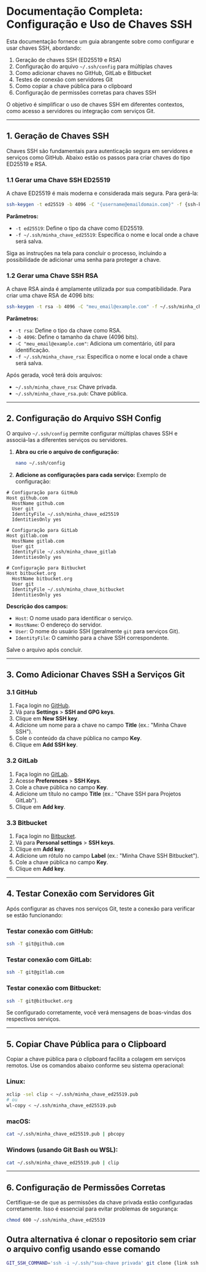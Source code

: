 
# Documentação Completa: Configuração e Uso de Chaves SSH

Esta documentação fornece um guia abrangente sobre como configurar e usar chaves SSH, abordando:

1. Geração de chaves SSH (ED25519 e RSA)
2. Configuração do arquivo `~/.ssh/config` para múltiplas chaves
3. Como adicionar chaves no GitHub, GitLab e Bitbucket
4. Testes de conexão com servidores Git
5. Como copiar a chave pública para o clipboard
6. Configuração de permissões corretas para chaves SSH

O objetivo é simplificar o uso de chaves SSH em diferentes contextos, como acesso a servidores ou integração com serviços Git.

---

## 1. Geração de Chaves SSH

Chaves SSH são fundamentais para autenticação segura em servidores e serviços como GitHub. Abaixo estão os passos para criar chaves do tipo ED25519 e RSA.

### 1.1 Gerar uma Chave SSH ED25519

A chave ED25519 é mais moderna e considerada mais segura. Para gerá-la:

```bash
ssh-keygen -t ed25519 -b 4096 -C "{username@emaildomain.com}" -f {ssh-key-name}
```

**Parâmetros:**
- `-t ed25519`: Define o tipo da chave como ED25519.
- `-f ~/.ssh/minha_chave_ed25519`: Especifica o nome e local onde a chave será salva.

Siga as instruções na tela para concluir o processo, incluindo a possibilidade de adicionar uma senha para proteger a chave.

### 1.2 Gerar uma Chave SSH RSA

A chave RSA ainda é amplamente utilizada por sua compatibilidade. Para criar uma chave RSA de 4096 bits:

```bash
ssh-keygen -t rsa -b 4096 -C "meu_email@example.com" -f ~/.ssh/minha_chave_rsa
```

**Parâmetros:**
- `-t rsa`: Define o tipo da chave como RSA.
- `-b 4096`: Define o tamanho da chave (4096 bits).
- `-C "meu_email@example.com"`: Adiciona um comentário, útil para identificação.
- `-f ~/.ssh/minha_chave_rsa`: Especifica o nome e local onde a chave será salva.

Após gerada, você terá dois arquivos:
- `~/.ssh/minha_chave_rsa`: Chave privada.
- `~/.ssh/minha_chave_rsa.pub`: Chave pública.

---

## 2. Configuração do Arquivo SSH Config

O arquivo `~/.ssh/config` permite configurar múltiplas chaves SSH e associá-las a diferentes serviços ou servidores.

1. **Abra ou crie o arquivo de configuração:**
   ```bash
   nano ~/.ssh/config
   ```

2. **Adicione as configurações para cada serviço:**
   Exemplo de configuração:

```plaintext
# Configuração para GitHub
Host github.com
  HostName github.com
  User git
  IdentityFile ~/.ssh/minha_chave_ed25519
  IdentitiesOnly yes

# Configuração para GitLab
Host gitlab.com
  HostName gitlab.com
  User git
  IdentityFile ~/.ssh/minha_chave_gitlab
  IdentitiesOnly yes

# Configuração para Bitbucket
Host bitbucket.org
  HostName bitbucket.org
  User git
  IdentityFile ~/.ssh/minha_chave_bitbucket
  IdentitiesOnly yes
```

**Descrição dos campos:**
- `Host`: O nome usado para identificar o serviço.
- `HostName`: O endereço do servidor.
- `User`: O nome do usuário SSH (geralmente `git` para serviços Git).
- `IdentityFile`: O caminho para a chave SSH correspondente.

Salve o arquivo após concluir.

---

## 3. Como Adicionar Chaves SSH a Serviços Git

### 3.1 GitHub

1. Faça login no [GitHub](https://github.com).
2. Vá para **Settings** > **SSH and GPG keys**.
3. Clique em **New SSH key**.
4. Adicione um nome para a chave no campo **Title** (ex.: "Minha Chave SSH").
5. Cole o conteúdo da chave pública no campo **Key**.
6. Clique em **Add SSH key**.

### 3.2 GitLab

1. Faça login no [GitLab](https://gitlab.com).
2. Acesse **Preferences** > **SSH Keys**.
3. Cole a chave pública no campo **Key**.
4. Adicione um título no campo **Title** (ex.: "Chave SSH para Projetos GitLab").
5. Clique em **Add key**.

### 3.3 Bitbucket

1. Faça login no [Bitbucket](https://bitbucket.org).
2. Vá para **Personal settings** > **SSH keys**.
3. Clique em **Add key**.
4. Adicione um rótulo no campo **Label** (ex.: "Minha Chave SSH Bitbucket").
5. Cole a chave pública no campo **Key**.
6. Clique em **Add key**.

---

## 4. Testar Conexão com Servidores Git

Após configurar as chaves nos serviços Git, teste a conexão para verificar se estão funcionando:

### Testar conexão com GitHub:
```bash
ssh -T git@github.com
```

### Testar conexão com GitLab:
```bash
ssh -T git@gitlab.com
```

### Testar conexão com Bitbucket:
```bash
ssh -T git@bitbucket.org
```

Se configurado corretamente, você verá mensagens de boas-vindas dos respectivos serviços.

---

## 5. Copiar Chave Pública para o Clipboard

Copiar a chave pública para o clipboard facilita a colagem em serviços remotos. Use os comandos abaixo conforme seu sistema operacional:

### Linux:

```bash
xclip -sel clip < ~/.ssh/minha_chave_ed25519.pub
# ou
wl-copy < ~/.ssh/minha_chave_ed25519.pub
```

### macOS:
```bash
cat ~/.ssh/minha_chave_ed25519.pub | pbcopy
```

### Windows (usando Git Bash ou WSL):
```bash
cat ~/.ssh/minha_chave_ed25519.pub | clip
```

---

## 6. Configuração de Permissões Corretas

Certifique-se de que as permissões da chave privada estão configuradas corretamente. Isso é essencial para evitar problemas de segurança:

```bash
chmod 600 ~/.ssh/minha_chave_ed25519
```
## Outra alternativa é clonar o repositorio sem criar o arquivo config usando esse comando 
```sh
GIT_SSH_COMMAND='ssh -i ~/.ssh/"sua-chave privada' git clone {link ssh do repósitorio} 
```